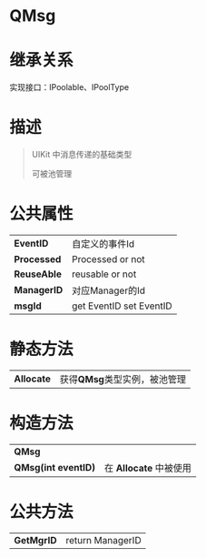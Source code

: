 # QMsg

# 继承关系

实现接口：IPoolable、IPoolType

# 描述

> UIKit 中消息传递的基础类型
>
> 可被池管理

# 公共属性

|               |                          |
| ------------- | ------------------------ |
| **EventID**   | 自定义的事件Id           |
| **Processed** | Processed or not         |
| **ReuseAble** | reusable or not          |
| **ManagerID** | 对应Manager的Id          |
| **msgId**     | get EventID  set EventID |

# 静态方法

|              |                                |
| ------------ | ------------------------------ |
| **Allocate** | 获得**QMsg**类型实例，被池管理 |

# 构造方法

|                       |                          |
| --------------------- | ------------------------ |
| **QMsg**              |                          |
| **QMsg(int eventID)** | 在 **Allocate** 中被使用 |

# 公共方法

|              |                  |
| ------------ | ---------------- |
| **GetMgrID** | return ManagerID |

